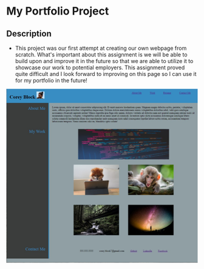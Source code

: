 # My Portfolio Project

## Description
- This project was our first attempt at creating our own webpage from scratch. What's important about this assignment is we will be able to build upon and improve it in the future so that we are able to utilize it to showcase our work to potential employers. This assignment proved quite difficult and I look forward to improving on this page so I can use it for my portfolio in the future!  

![](/assets/images/screenshotportfolio.jpg)



